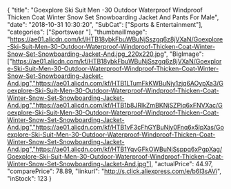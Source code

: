 {
	"title": "Goexplore Ski Suit Men -30 Outdoor Waterproof Windproof Thicken Coat Winter Snow Set Snowboarding Jacket And Pants For Male",
	"date": "2018-10-31 10:30:20",
	"SubCat": ["Sports & Entertainment"],
	"categories": ["Sportswear "],
	"thumbnailImage": "https://ae01.alicdn.com/kf/HTB18ybkFbuWBuNjSszgq6z8jVXaN/Goexplore-Ski-Suit-Men-30-Outdoor-Waterproof-Windproof-Thicken-Coat-Winter-Snow-Set-Snowboarding-Jacket-And.jpg_220x220.jpg",
	"BigImage": ["https://ae01.alicdn.com/kf/HTB18ybkFbuWBuNjSszgq6z8jVXaN/Goexplore-Ski-Suit-Men-30-Outdoor-Waterproof-Windproof-Thicken-Coat-Winter-Snow-Set-Snowboarding-Jacket-And.jpg","https://ae01.alicdn.com/kf/HTB1LTumFkKWBuNjy1zjq6AOypXa3/Goexplore-Ski-Suit-Men-30-Outdoor-Waterproof-Windproof-Thicken-Coat-Winter-Snow-Set-Snowboarding-Jacket-And.jpg","https://ae01.alicdn.com/kf/HTB1b8JRlkZmBKNjSZPiq6xFNVXac/Goexplore-Ski-Suit-Men-30-Outdoor-Waterproof-Windproof-Thicken-Coat-Winter-Snow-Set-Snowboarding-Jacket-And.jpg","https://ae01.alicdn.com/kf/HTB1vF3cFhGYBuNjy0Fnq6x5lpXas/Goexplore-Ski-Suit-Men-30-Outdoor-Waterproof-Windproof-Thicken-Coat-Winter-Snow-Set-Snowboarding-Jacket-And.jpg","https://ae01.alicdn.com/kf/HTB1YqvGFkOWBuNjSsppq6xPgpXag/Goexplore-Ski-Suit-Men-30-Outdoor-Waterproof-Windproof-Thicken-Coat-Winter-Snow-Set-Snowboarding-Jacket-And.jpg"],
	"actualPrice": 44.97,
	"comparePrice": 78.89,
	"linkurl": "http://s.click.aliexpress.com/e/b6l3sAVi",
	"inStock": 123
}
